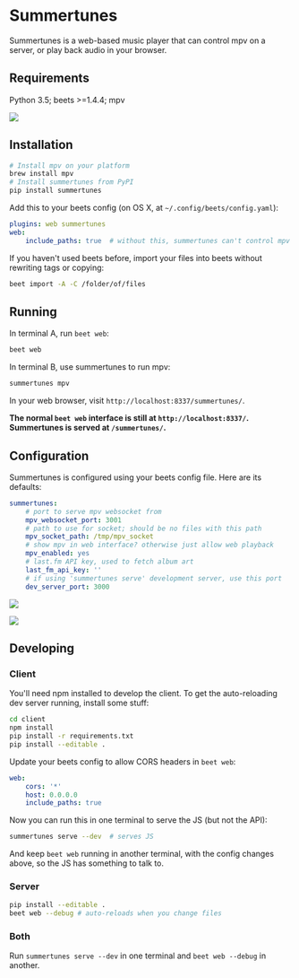 # Summertunes

Summertunes is a web-based music player that can control mpv on a server, or
play back audio in your browser.

## Requirements

Python 3.5; beets >=1.4.4; mpv

![](https://www.dropbox.com/s/i1yf42p5vu7eidt/Screenshot%202017-01-17%2012.59.32.png?dl=1)

## Installation


```sh
# Install mpv on your platform
brew install mpv
# Install summertunes from PyPI
pip install summertunes
```

Add this to your beets config (on OS X, at `~/.config/beets/config.yaml`):

```yaml
plugins: web summertunes
web:
    include_paths: true  # without this, summertunes can't control mpv
```

If you haven't used beets before, import your files into beets without rewriting tags or copying:

```sh
beet import -A -C /folder/of/files
```

## Running

In terminal A, run `beet web`:

```sh
beet web
```

In terminal B, use summertunes to run mpv:

```sh
summertunes mpv
```

In your web browser, visit `http://localhost:8337/summertunes/`.

**The normal `beet web` interface is still at `http://localhost:8337/`. Summertunes
is served at `/summertunes/`.**

## Configuration

Summertunes is configured using your beets config file. Here are its defaults:

```yaml
summertunes:
    # port to serve mpv websocket from
    mpv_websocket_port: 3001
    # path to use for socket; should be no files with this path
    mpv_socket_path: /tmp/mpv_socket
    # show mpv in web interface? otherwise just allow web playback
    mpv_enabled: yes
    # last.fm API key, used to fetch album art
    last_fm_api_key: ''
    # if using 'summertunes serve' development server, use this port
    dev_server_port: 3000
```

![](https://www.dropbox.com/s/r5gz3ijisx5h4pr/Screenshot%202017-01-17%2013.00.00.png?dl=1)

![](https://www.dropbox.com/s/idcmdhrwre56cov/Screenshot%202016-12-23%2018.24.54.png?dl=1)


## Developing

### Client

You'll need npm installed to develop the client. To get the auto-reloading dev server
running, install some stuff:

```sh
cd client
npm install
pip install -r requirements.txt
pip install --editable .
```

Update your beets config to allow CORS headers in `beet web`:

```yaml
web:
    cors: '*'
    host: 0.0.0.0
    include_paths: true
```

Now you can run this in one terminal to serve the JS (but not the API):

```sh
summertunes serve --dev  # serves JS
```

And keep `beet web` running in another terminal, with the config changes above,
so the JS has something to talk to.

### Server

```sh
pip install --editable .
beet web --debug # auto-reloads when you change files
```

### Both

Run `summertunes serve --dev` in one terminal and `beet web --debug` in another.